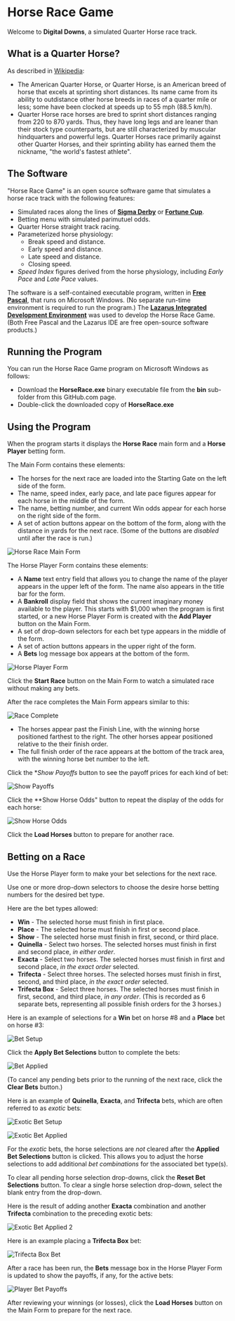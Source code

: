 # Horse Race Game

Welcome to **Digital Downs**, a simulated Quarter Horse race track.

## What is a Quarter Horse?

As described in [Wikipedia](https://en.wikipedia.org/wiki/American_Quarter_Horse):

- The American Quarter Horse, or Quarter Horse, is an American breed of horse that excels at sprinting short distances. Its name came from its ability to outdistance other horse breeds in races of a quarter mile or less; some have been clocked at speeds up to 55 mph (88.5 km/h).
- Quarter Horse race horses are bred to sprint short distances ranging from 220 to 870 yards. Thus, they have long legs and are leaner than their stock type counterparts, but are still characterized by muscular hindquarters and powerful legs. Quarter Horses race primarily against other Quarter Horses, and their sprinting ability has earned them the nickname, "the world's fastest athlete".   

## The Software

"Horse Race Game" is an open source software game that simulates a horse race track with the following features:

- Simulated races along the lines of **[Sigma Derby](http://www.frontdesktip.com/1171/get-know-sigma-derby-gone/)** or **[Fortune Cup](http://www.frontdesktip.com/1418/fortune-cup-modernizes-horse-racing-games-casinos/)**.
- Betting menu with simulated parimutuel odds.
- Quarter Horse straight track racing.
- Parameterized horse physiology:
  - Break speed and distance.
  - Early speed and distance.
  - Late speed and distance.
  - Closing speed.
- _Speed Index_ figures derived from the horse physiology, including _Early Pace_ and _Late Pace_ values.

The software is a self-contained executable program, written in **[Free Pascal](https://www.freepascal.org/)**, that runs on Microsoft Windows.
(No separate run-time environment is required to run the program.)
The **[Lazarus Integrated Development Environment](https://www.lazarus-ide.org/)** was used to develop the Horse Race Game.
(Both Free Pascal and the Lazarus IDE are free open-source software products.) 

## Running the Program

You can run the Horse Race Game program on Microsoft Windows as follows:

- Download the **HorseRace.exe** binary executable file from the **bin** sub-folder from this GitHub.com page.
- Double-click the downloaded copy of **HorseRace.exe**

## Using the Program

When the program starts it displays the **Horse Race** main form and a **Horse Player** betting form.

The Main Form contains these elements:

- The horses for the next race are loaded into the Starting Gate on the left side of the form.
- The name, speed index, early pace, and late pace figures appear for each horse in the middle of the form.
- The name, betting number, and current Win odds appear for each horse on the right side of the form.
- A set of action buttons appear on the bottom of the form, along with the distance in yards for the next race.  (Some of the buttons are _disabled_ until after the race is run.)

![Horse Race Main Form](img/HorseRaceMainForm.png?raw=true "Horse Race Main Form")

The Horse Player Form contains these elements:

- A **Name** text entry field that allows you to change the name of the player appears in the upper left of the form.  The name also appears in the title bar for the form.
- A **Bankroll** display field that shows the current imaginary money available to the player.  This starts with $1,000 when the program is first started, or a new Horse Player Form is created with the **Add Player** button on the Main Form.
- A set of drop-down selectors for each bet type appears in the middle of the form. 
- A set of action buttons appears in the upper right of the form.
- A **Bets** log message box appears at the bottom of the form.

![Horse Player Form](img/HorsePlayerForm.png?raw=true "Horse Player Form")

Click the **Start Race** button on the Main Form to watch a simulated race without making any bets.

After the race completes the Main Form appears similar to this:

![Race Complete](img/RaceComplete.png?raw=true "Race Complete")

- The horses appear past the Finish Line, with the winning horse positioned farthest to the right.  The other horses appear positioned relative to the their finish order.
- The full finish order of the race appears at the bottom of the track area, with the winning horse bet number to the left.

Click the **Show Payoffs* button to see the payoff prices for each kind of bet:

![Show Payoffs](img/ShowPayoffs.png?raw=true "Show Payoffs")

Click the **Show Horse Odds" button to repeat the display of the odds for each horse:

![Show Horse Odds](img/ShowHorseOdds.png?raw=true "Show Horse Odds")

Click the **Load Horses** button to prepare for another race.

## Betting on a Race

Use the Horse Player form to make your bet selections for the next race.

Use one or more drop-down selectors to choose the desire horse betting numbers for the desired bet type.

Here are the bet types allowed:

- **Win** - The selected horse must finish in first place.
- **Place** - The selected horse must finish in first or second place.
- **Show** - The selected horse must finish in first, second, or third place.
- **Quinella** - Select two horses.  The selected horses must finish in first and second place, _in either order_.
- **Exacta** - Select two horses.  The selected horses must finish in first and second place, _in the exact order_ selected.
- **Trifecta** - Select three horses.  The selected horses must finish in first, second, and third place, _in the exact order_ selected.
- **Trifecta Box** - Select three horses.  The selected horses must finish in first, second, and third place, _in any order_.  (This is recorded as 6 separate bets, representing all possible finish orders for the 3 horses.)
 
Here is an example of selections for a **Win** bet on horse #8 and a **Place** bet on horse #3:

![Bet Setup](img/BetWinPlaceSetup.png?raw=true "Bet Setup")

Click the **Apply Bet Selections** button to complete the bets:

![Bet Applied](img/BetWinPlaceApplied.png?raw=true "Bet Applied")

(To cancel any pending bets prior to the running of the next race, click the **Clear Bets** button.)

Here is an example of **Quinella**, **Exacta**, and **Trifecta** bets, which are often referred to as _exotic_ bets:

![Exotic Bet Setup](img/ExoticBetsSetup.png?raw=true "Exotic Bet Setup")

![Exotic Bet Applied](img/ExoticBetsApplied.png?raw=true "Exotic Bet Applied")

For the _exotic_ bets, the horse selections are _not_ cleared after the **Applied Bet Selections** button is clicked.
This allows you to adjust the horse selections to add additional _bet combinations_ for the associated bet type(s).

To clear all pending horse selection drop-downs, click the **Reset Bet Selections** button.
To clear a single horse selection drop-down, select the blank entry from the drop-down.

Here is the result of adding another **Exacta** combination and another **Trifecta** combination to the preceding exotic bets:

![Exotic Bet Applied 2](img/ExoticBetsApplied2.png?raw=true "Exotic Bet Applied 2")

Here is an example placing a **Trifecta Box** bet:

![Trifecta Box Bet](img/TrifectaBoxBet.png?raw=true "Trifecta Box Bet")

After a race has been run, the **Bets** message box in the Horse Player Form is updated to show the payoffs, if any, for the active bets:

![Player Bet Payoffs](img/PlayerBetPayoffs.png?raw=true "Player Bet Payoffs")

After reviewing your winnings (or losses), click the **Load Horses** button on the Main Form to prepare for the next race.